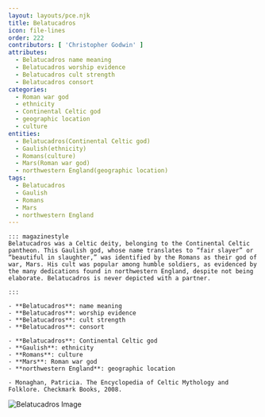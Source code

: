 ```yaml
---
layout: layouts/pce.njk
title: Belatucadros
icon: file-lines
order: 222
contributors: [ 'Christopher Godwin' ]
attributes:
  - Belatucadros name meaning
  - Belatucadros worship evidence
  - Belatucadros cult strength
  - Belatucadros consort
categories:
  - Roman war god
  - ethnicity
  - Continental Celtic god
  - geographic location
  - culture
entities:
  - Belatucadros(Continental Celtic god)
  - Gaulish(ethnicity)
  - Romans(culture)
  - Mars(Roman war god)
  - northwestern England(geographic location)
tags:
  - Belatucadros
  - Gaulish
  - Romans
  - Mars
  - northwestern England
---
```

``` tab [group1:Info]
::: magazinestyle
Belatucadros was a Celtic deity, belonging to the Continental Celtic pantheon. This Gaulish god, whose name translates to “fair slayer” or “beautiful in slaughter,” was identified by the Romans as their god of war, Mars. His cult was popular among humble soldiers, as evidenced by the many dedications found in northwestern England, despite not being elaborate. Belatucadros is never depicted with a partner.

:::
```
``` tab [group1:Attributes]
- **Belatucadros**: name meaning
- **Belatucadros**: worship evidence
- **Belatucadros**: cult strength
- **Belatucadros**: consort
```
``` tab [group1:Entities]
- **Belatucadros**: Continental Celtic god
- **Gaulish**: ethnicity
- **Romans**: culture
- **Mars**: Roman war god
- **northwestern England**: geographic location
```
``` tab [group1:Sources]
- Monaghan, Patricia. The Encyclopedia of Celtic Mythology and Folklore. Checkmark Books, 2008.
```
![Belatucadros Image](['https://upload.wikimedia.org/wikipedia/commons/e/ef/Altar_of_Belatocairus_Kirkbride.png'])
